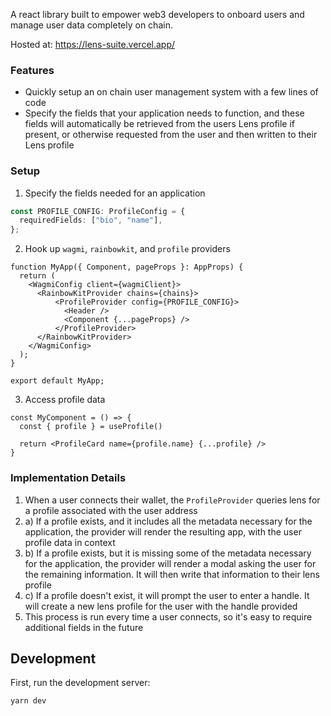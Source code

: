 A react library built to empower web3 developers to onboard users and manage user data completely on chain.

Hosted at: https://lens-suite.vercel.app/

### Features

- Quickly setup an on chain user management system with a few lines of code
- Specify the fields that your application needs to function, and these fields will automatically be retrieved from the users Lens profile if present, or otherwise requested from the user and then written to their Lens profile

### Setup

1. Specify the fields needed for an application

```typescript
const PROFILE_CONFIG: ProfileConfig = {
  requiredFields: ["bio", "name"],
};
```

2. Hook up `wagmi`, `rainbowkit`, and `profile` providers

```
function MyApp({ Component, pageProps }: AppProps) {
  return (
    <WagmiConfig client={wagmiClient}>
      <RainbowKitProvider chains={chains}>
          <ProfileProvider config={PROFILE_CONFIG}>
            <Header />
            <Component {...pageProps} />
          </ProfileProvider>
      </RainbowKitProvider>
    </WagmiConfig>
  );
}

export default MyApp;
```

3. Access profile data

```
const MyComponent = () => {
  const { profile } = useProfile()

  return <ProfileCard name={profile.name} {...profile} />
}
```

### Implementation Details

1. When a user connects their wallet, the `ProfileProvider` queries lens for a profile associated with the user address
2. a) If a profile exists, and it includes all the metadata necessary for the application, the provider will render the resulting app, with the user profile data in context
3. b) If a profile exists, but it is missing some of the metadata necessary for the application, the provider will render a modal asking the user for the remaining information. It will then write that information to their lens profile
4. c) If a profile doesn't exist, it will prompt the user to enter a handle. It will create a new lens profile for the user with the handle provided
5. This process is run every time a user connects, so it's easy to require additional fields in the future

## Development

First, run the development server:

```bash
yarn dev
```
